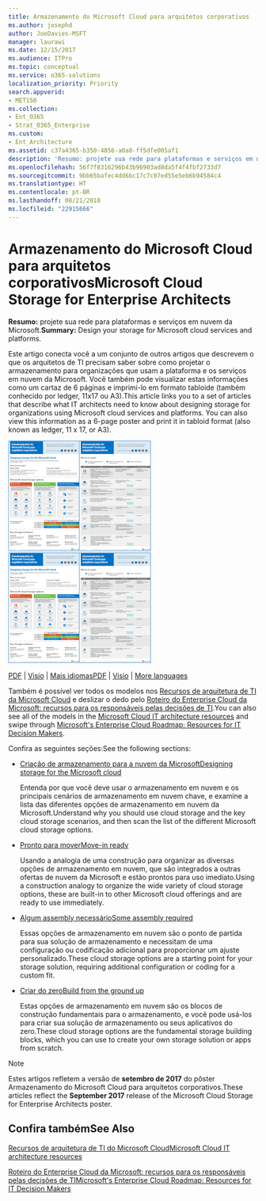 ```yaml
---
title: Armazenamento do Microsoft Cloud para arquitetos corporativos
ms.author: josephd
author: JoeDavies-MSFT
manager: laurawi
ms.date: 12/15/2017
ms.audience: ITPro
ms.topic: conceptual
ms.service: o365-solutions
localization_priority: Priority
search.appverid:
- MET150
ms.collection:
- Ent_O365
- Strat_O365_Enterprise
ms.custom:
- Ent_Architecture
ms.assetid: c37a4365-b350-4856-a0a8-ff5dfe005af1
description: 'Resumo: projete sua rede para plataformas e serviços em nuvem da Microsoft.'
ms.openlocfilehash: 56f7f8316296b43b96903ad8da5f4f4fbf2733d7
ms.sourcegitcommit: 9bb65bafec4dd6bc17c7c07ed55e5eb6b94584c4
ms.translationtype: HT
ms.contentlocale: pt-BR
ms.lasthandoff: 08/21/2018
ms.locfileid: "22915666"
---
```

# <a name="microsoft-cloud-storage-for-enterprise-architects"></a><span data-ttu-id="07dcd-103">Armazenamento do Microsoft Cloud para arquitetos corporativos</span><span class="sxs-lookup"><span data-stu-id="07dcd-103">Microsoft Cloud Storage for Enterprise Architects</span></span>

 <span data-ttu-id="07dcd-104">**Resumo:** projete sua rede para plataformas e serviços em nuvem da Microsoft.</span><span class="sxs-lookup"><span data-stu-id="07dcd-104">**Summary:** Design your storage for Microsoft cloud services and platforms.</span></span>
  
<span data-ttu-id="07dcd-p101">Este artigo conecta você a um conjunto de outros artigos que descrevem o que os arquitetos de TI precisam saber sobre como projetar o armazenamento para organizações que usam a plataforma e os serviços em nuvem da Microsoft. Você também pode visualizar estas informações como um cartaz de 6 páginas e imprimi-lo em formato tabloide (também conhecido por ledger, 11x17 ou A3).</span><span class="sxs-lookup"><span data-stu-id="07dcd-p101">This article links you to a set of articles that describe what IT architects need to know about designing storage for organizations using Microsoft cloud services and platforms. You can also view this information as a 6-page poster and print it in tabloid format (also known as ledger, 11 x 17, or A3).</span></span>
  
<span data-ttu-id="07dcd-107">[![Imagem em miniatura do modelo de armazenamento em nuvem da Microsoft](media/0d4e2eb9-1109-4b3b-bf9e-2f3eff2e2cc4.png)  
](https://www.microsoft.com/download/details.aspx?id=49552)</span><span class="sxs-lookup"><span data-stu-id="07dcd-107">[![Thumb image for Microsoft cloud storage model](media/0d4e2eb9-1109-4b3b-bf9e-2f3eff2e2cc4.png)  
](https://www.microsoft.com/download/details.aspx?id=49552)</span></span>
  
<span data-ttu-id="07dcd-108">[PDF](https://go.microsoft.com/fwlink/p/?linkid=842079) | [Visio](https://go.microsoft.com/fwlink/p/?linkid=842080) | [Mais idiomas](https://www.microsoft.com/download/details.aspx?id=49552)</span><span class="sxs-lookup"><span data-stu-id="07dcd-108">[PDF](https://go.microsoft.com/fwlink/p/?linkid=842079) | [Visio](https://go.microsoft.com/fwlink/p/?linkid=842080) | [More languages](https://www.microsoft.com/download/details.aspx?id=49552)</span></span>
  
<span data-ttu-id="07dcd-109">Também é possível ver todos os modelos nos [Recursos de arquitetura de TI da Microsoft Cloud](microsoft-cloud-it-architecture-resources.md) e deslizar o dedo pelo [Roteiro do Enterprise Cloud da Microsoft: recursos para os responsáveis pelas decisões de TI](https://aka.ms/cloudarchitecture).</span><span class="sxs-lookup"><span data-stu-id="07dcd-109">You can also see all of the models in the [Microsoft Cloud IT architecture resources](microsoft-cloud-it-architecture-resources.md) and swipe through [Microsoft's Enterprise Cloud Roadmap: Resources for IT Decision Makers](https://aka.ms/cloudarchitecture).</span></span>
  
<span data-ttu-id="07dcd-110">Confira as seguintes seções:</span><span class="sxs-lookup"><span data-stu-id="07dcd-110">See the following sections:</span></span>
  
- [<span data-ttu-id="07dcd-111">Criação de armazenamento para a nuvem da Microsoft</span><span class="sxs-lookup"><span data-stu-id="07dcd-111">Designing storage for the Microsoft cloud</span></span>](designing-storage-for-the-microsoft-cloud.md)
    
    <span data-ttu-id="07dcd-112">Entenda por que você deve usar o armazenamento em nuvem e os principais cenários de armazenamento em nuvem chave, e examine a lista das diferentes opções de armazenamento em nuvem da Microsoft.</span><span class="sxs-lookup"><span data-stu-id="07dcd-112">Understand why you should use cloud storage and the key cloud storage scenarios, and then scan the list of the different Microsoft cloud storage options.</span></span>
    
- [<span data-ttu-id="07dcd-113">Pronto para mover</span><span class="sxs-lookup"><span data-stu-id="07dcd-113">Move-in ready</span></span>](move-in-ready.md)
    
    <span data-ttu-id="07dcd-114">Usando a analogia de uma construção para organizar as diversas opções de armazenamento em nuvem, que são integrados a outras ofertas de nuvem da Microsoft e estão prontos para uso imediato.</span><span class="sxs-lookup"><span data-stu-id="07dcd-114">Using a construction analogy to organize the wide variety of cloud storage options, these are built-in to other Microsoft cloud offerings and are ready to use immediately.</span></span>
    
- [<span data-ttu-id="07dcd-115">Algum assembly necessário</span><span class="sxs-lookup"><span data-stu-id="07dcd-115">Some assembly required</span></span>](some-assembly-required.md)
    
    <span data-ttu-id="07dcd-116">Essas opções de armazenamento em nuvem são o ponto de partida para sua solução de armazenamento e necessitam de uma configuração ou codificação adicional para proporcionar um ajuste personalizado.</span><span class="sxs-lookup"><span data-stu-id="07dcd-116">These cloud storage options are a starting point for your storage solution, requiring additional configuration or coding for a custom fit.</span></span>
    
- [<span data-ttu-id="07dcd-117">Criar do zero</span><span class="sxs-lookup"><span data-stu-id="07dcd-117">Build from the ground up</span></span>](build-from-the-ground-up.md)
    
    <span data-ttu-id="07dcd-118">Estas opções de armazenamento em nuvem são os blocos de construção fundamentais para o armazenamento, e você pode usá-los para criar sua solução de armazenamento ou seus aplicativos do zero.</span><span class="sxs-lookup"><span data-stu-id="07dcd-118">These cloud storage options are the fundamental storage building blocks, which you can use to create your own storage solution or apps from scratch.</span></span>
    
> [!NOTE]
> <span data-ttu-id="07dcd-119">Estes artigos refletem a versão de **setembro de 2017** do pôster Armazenamento do Microsoft Cloud para arquitetos corporativos.</span><span class="sxs-lookup"><span data-stu-id="07dcd-119">These articles reflect the **September 2017** release of the Microsoft Cloud Storage for Enterprise Architects poster.</span></span>
  
## <a name="see-also"></a><span data-ttu-id="07dcd-120">Confira também</span><span class="sxs-lookup"><span data-stu-id="07dcd-120">See Also</span></span>

[<span data-ttu-id="07dcd-121">Recursos de arquitetura de TI do Microsoft Cloud</span><span class="sxs-lookup"><span data-stu-id="07dcd-121">Microsoft Cloud IT architecture resources</span></span>](microsoft-cloud-it-architecture-resources.md)

[<span data-ttu-id="07dcd-122">Roteiro do Enterprise Cloud da Microsoft: recursos para os responsáveis pelas decisões de TI</span><span class="sxs-lookup"><span data-stu-id="07dcd-122">Microsoft's Enterprise Cloud Roadmap: Resources for IT Decision Makers</span></span>](https://sway.com/FJ2xsyWtkJc2taRD)



